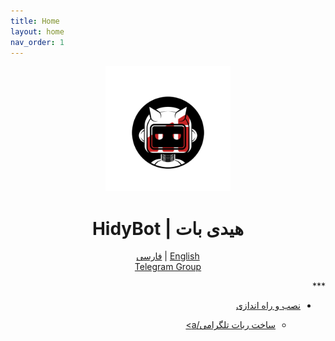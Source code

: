 ```yaml
---
title: Home
layout: home
nav_order: 1
---
```


<head>
    <meta charset="utf-8">
    <link rel="stylesheet" href="https://b3h1z.github.io/HidyBot-Docs/assets/css/style.css">
</head>
<div dir="rtl">


<p align="center">
  <a href="https://b3h1z.github.io/HidyBot-Docs/" target="_blank" rel="noopener noreferrer">
    <img width="200" height="200" src="https://github.com/B3H1Z/Hiddify-Telegram-Bot/blob/main/Screenshots/icon.png?raw=True" alt="Hidy Bot">
  </a>
</p>
<h1 style="text-align: center;">
هیدی بات | HidyBot
</h1>
<p align="center">
  <a href="https://b3h1z.github.io/HidyBot-Docs/">English</a> |
  <a href="https://b3h1z.github.io/HidyBot-Docs/">فارسی</a>
<br>
  <a href="https://t.me/HidyBotGroup">Telegram Group</a>
</p>
***

<ul>
  <li><a href="https://b3h1z.github.io/HidyBot-Docs/">نصب و راه اندازی</a></li>
  <ul>
  <li><a href="https://b3h1z.github.io/HidyBot-Docs/">ساخت ربات تلگرامی/a></li>
  </ul>
</ul>

</div>